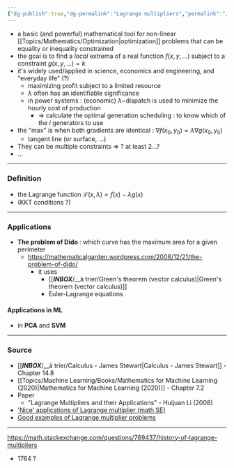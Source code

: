 ```yaml
---
{"dg-publish":true,"dg-permalink":"Lagrange multipliers","permalink":"/Lagrange multipliers/"}
---
```


<!--
Vu sur le MOOC [[Coursera]](?) de l'Imperial College of London avec : [[PCA]] ...etc
-->

- a basic (and powerful) mathematical tool for non-linear [[Topics/Mathematics/Optimization|optimization]] problems that can be equality or inequality constrained
- the goal is to find a *local* extrema of a real function $f(x,y,...)$ subject to a constraint $g(x,y,...)=k$
- it's widely used/applied in science, economics and engineering, and "everyday life" (?)
	- maximizing profit subject to a limited resource
	- $\lambda$ often has an identifiable significance
	- in power systems : (economic) $\lambda-$dispatch is used to minimize the hourly cost of production
		- => calculate the optimal generation scheduling : to know which of the $i$ generators to use
- the "max" is when both gradients are identical : $\nabla f(x_0,y_0) = \lambda \nabla g(x_0,y_0)$
	- tangent line (or surface, ...)
- They can be multiple constraints => ? at least 2...?
- ...

---
### Definition
- the Lagrange function $\mathcal{L}(x,\lambda)=f(x)-\lambda g(x)$
- (KKT conditions ?)

---
### Applications
- **The problem of Dido** : which curve has the maximum area for a given perimeter
	- https://mathematicalgarden.wordpress.com/2008/12/21/the-problem-of-dido/
		- it uses
			- [[___INBOX___/__à trier/Green's theorem (vector calculus)|Green's theorem (vector calculus)]]
			- Euler-Lagrange equations

#### Applications in ML
- in **PCA** and **SVM**

---
### Source
- [[___INBOX___/__à trier/Calculus - James Stewart|Calculus - James Stewart]] - Chapter 14.8
- [[Topics/Machine Learning/Books/Mathematics for Machine Learning (2020)|Mathematics for Machine Learning (2020)]] - Chapter 7.2
- Paper
	- "Lagrange Multipliers and their Applications" - Huijuan Li (2008)
- ['Nice' applications of Lagrange multiplier (math SE)](https://math.stackexchange.com/questions/2157958/nice-applications-of-lagrange-multipliers)
- [Good examples of Lagrange multiplier problems](https://matheducators.stackexchange.com/questions/8371/good-examples-of-lagrange-multiplier-problems)

---
https://math.stackexchange.com/questions/769437/history-of-lagrange-multipliers
- 1764 ?
